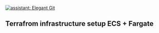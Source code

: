 [![assistant: Elegant Git](https://img.shields.io/badge/assistant-Elegant%20Git-000000.svg)](https://github.com/bees-hive/elegant-git)

## Terrafrom infrastructure setup ECS + Fargate
